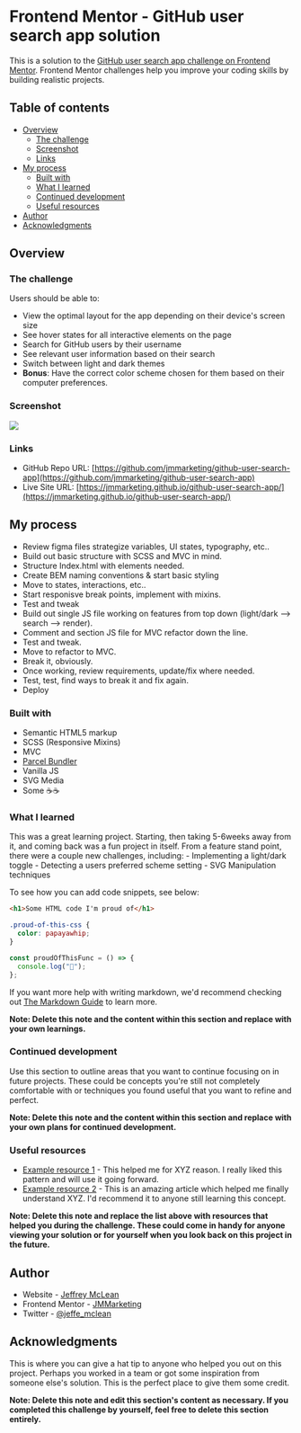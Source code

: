 # Frontend Mentor - GitHub user search app solution

This is a solution to the [GitHub user search app challenge on Frontend Mentor](https://www.frontendmentor.io/challenges/github-user-search-app-Q09YOgaH6). Frontend Mentor challenges help you improve your coding skills by building realistic projects.

## Table of contents

- [Overview](#overview)
  - [The challenge](#the-challenge)
  - [Screenshot](#screenshot)
  - [Links](#links)
- [My process](#my-process)
  - [Built with](#built-with)
  - [What I learned](#what-i-learned)
  - [Continued development](#continued-development)
  - [Useful resources](#useful-resources)
- [Author](#author)
- [Acknowledgments](#acknowledgments)

## Overview

### The challenge

Users should be able to:

- View the optimal layout for the app depending on their device's screen size
- See hover states for all interactive elements on the page
- Search for GitHub users by their username
- See relevant user information based on their search
- Switch between light and dark themes
- **Bonus**: Have the correct color scheme chosen for them based on their computer preferences.

### Screenshot

![](./Github-User-Search-Demo.gif)

### Links

- GitHub Repo URL: [https://github.com/jmmarketing/github-user-search-app](https://github.com/jmmarketing/github-user-search-app)
- Live Site URL: [https://jmmarketing.github.io/github-user-search-app/](https://jmmarketing.github.io/github-user-search-app/)

## My process

- Review figma files strategize variables, UI states, typography, etc..
- Build out basic structure with SCSS and MVC in mind.
- Structure Index.html with elements needed.
- Create BEM naming conventions & start basic styling
- Move to states, interactions, etc..
- Start responisve break points, implement with mixins.
- Test and tweak
- Build out single JS file working on features from top down (light/dark --> search --> render).
- Comment and section JS file for MVC refactor down the line.
- Test and tweak.
- Move to refactor to MVC.
- Break it, obviously.
- Once working, review requirements, update/fix where needed.
- Test, test, find ways to break it and fix again.
- Deploy

### Built with

- Semantic HTML5 markup
- SCSS (Responsive Mixins)
- MVC
- [Parcel Bundler](https://parceljs.org/)
- Vanilla JS
- SVG Media
- Some ☕☕

### What I learned

This was a great learning project. Starting, then taking 5-6weeks away from it, and coming back was a fun project in itself. From a feature stand point, there were a couple new challenges, including: - Implementing a light/dark toggle - Detecting a users preferred scheme setting - SVG Manipulation techniques

To see how you can add code snippets, see below:

```html
<h1>Some HTML code I'm proud of</h1>
```

```css
.proud-of-this-css {
  color: papayawhip;
}
```

```js
const proudOfThisFunc = () => {
  console.log("🎉");
};
```

If you want more help with writing markdown, we'd recommend checking out [The Markdown Guide](https://www.markdownguide.org/) to learn more.

**Note: Delete this note and the content within this section and replace with your own learnings.**

### Continued development

Use this section to outline areas that you want to continue focusing on in future projects. These could be concepts you're still not completely comfortable with or techniques you found useful that you want to refine and perfect.

**Note: Delete this note and the content within this section and replace with your own plans for continued development.**

### Useful resources

- [Example resource 1](https://www.example.com) - This helped me for XYZ reason. I really liked this pattern and will use it going forward.
- [Example resource 2](https://www.example.com) - This is an amazing article which helped me finally understand XYZ. I'd recommend it to anyone still learning this concept.

**Note: Delete this note and replace the list above with resources that helped you during the challenge. These could come in handy for anyone viewing your solution or for yourself when you look back on this project in the future.**

## Author

- Website - [Jeffrey McLean](https://jeffreymclean.com)
- Frontend Mentor - [JMMarketing](https://www.frontendmentor.io/profile/jmmarketing)
- Twitter - [@jeffe_mclean](https://www.twitter.com/jeffe_mclean)

## Acknowledgments

This is where you can give a hat tip to anyone who helped you out on this project. Perhaps you worked in a team or got some inspiration from someone else's solution. This is the perfect place to give them some credit.

**Note: Delete this note and edit this section's content as necessary. If you completed this challenge by yourself, feel free to delete this section entirely.**
